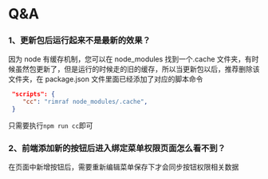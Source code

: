 # Q&A

### 1、更新包后运行起来不是最新的效果？

因为 node 有缓存机制，您可以在 node_modules 找到一个.cache 文件夹，有时候虽然包更新了，但是运行的时候走的旧的缓存，所以当更新包以后，推荐删除该文件夹，在 package.json 文件里面已经添加了对应的脚本命令

```json
 "scripts": {
    "cc": "rimraf node_modules/.cache",
 }
```

只需要执行`npm run cc`即可

### 2、前端添加新的按钮后进入绑定菜单权限页面怎么看不到？

在页面中新增按钮后，需要重新编辑菜单保存下才会同步按钮权限相关数据